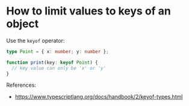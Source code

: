 # How to limit values to keys of an object

Use the `keyof` operator:

```typescript
type Point = { x: number; y: number };

function print(key: keyof Point) {
  // key value can only be 'x' or 'y'
}
```

References:
* https://www.typescriptlang.org/docs/handbook/2/keyof-types.html